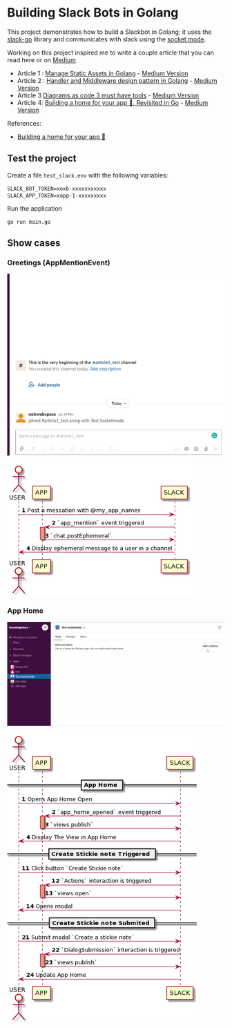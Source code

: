 # Building Slack Bots in Golang

This project demonstrates how to build a Slackbot in Golang; it uses the [slack-go](https://github.com/slack-go/slack) library and communicates with slack using the [socket mode](https://api.slack.com/apis/connections/socket).

Working on this project inspired me to write a couple article that you can read here or on [Medium](https://medium.com/@couedeloalexandre)

* Article 1 : [Manage Static Assets in Golang](./docs/1_go_1_16_embeded.md) - [Medium Version](https://couedeloalexandre.medium.com/manage-static-assets-with-embed-golang-1-16-75c89c3eea39)
* Article 2 : [Handler and Middleware design pattern in Golang](./docs/2_middleware_design_pattern.md) - [Medium Version](https://medium.com/codex/handler-and-middleware-design-pattern-in-golang-de23ec452fce)
* Article 3 [Diagrams as code 3 must have tools](./docs/3_diagrame_as_code.md) - [Medium Version](https://medium.com/geekculture/3-diagram-as-code-tools-that-combined-cover-all-your-needs-8f40f57d5cd8)
* Article 4: [Building a home for your app 🏡, Revisited in Go](./docs/building_a_home.md) - [Medium Version](https://betterprogramming.pub/build-a-slack-app-home-in-golang-using-socket-mode-aff7b855bb31)

References:
* [Building a home for your app 🏡](https://api.slack.com/tutorials/app-home-with-modal)

## Test the project

Create a file `test_slack.env` with the following variables:

```
SLACK_BOT_TOKEN=xoxb-xxxxxxxxxxx
SLACK_APP_TOKEN=xapp-1-xxxxxxxxx
```

Run the application

```
go run main.go
```

## Show cases


### Greetings (AppMentionEvent)
![](./docs/assets/greeting.gif)

![](./out/controllers/greetingController/greetingController.png)

### App Home

![](./docs/assets/apphome_completed.gif)

![](./out/controllers/appHomeController/appHomeController.png)